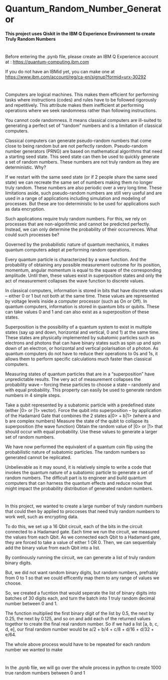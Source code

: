 # Quantum_Random_Number_Generator
#### This project uses Qiskit in the IBM Q Experience Environment to create Truly Random Numbers
#

Before entering the .pynb file, please create an IBM Q Experience account at : https://quantum-computing.ibm.com

If you do not have an IBMid yet, you can make one at https://www.ibm.com/account/reg/ca-en/signup?formid=urx-30292

#

Computers are logical machines. This makes them efficient for performing tasks where instructions (codes) and rules have to be followed rigorously and repetitively. This attribute makes them inefficient at performing operations where we seek randomness rather than following instructions.

You cannot code randomness. It means classical computers are ill-suited to generating a perfect set of “random” numbers and is a limitation of classical computers.

Classical computers can generate pseudo-random numbers that come close to being random but are not perfectly random. Pseudo-random number generators (PRNG) are based on mathematical algorithms that need a starting seed state. This seed state can then be used to quickly generate a set of random numbers. These numbers are not truly random as they are deterministic. Why?

If we restart with the same seed state (or if 2 people share the same seed state) we can recreate the same set of numbers making them no longer truly random. These numbers are also periodic over a very long time. These limitations aside, such pseudo-random numbers are still very useful and are used in a range of applications including simulation and modeling of processes. But these are too deterministic to be used for applications such as data encryption.

Such applications require truly random numbers. For this, we rely on processes that are non-algorithmic and cannot be predicted perfectly. Instead, we can only determine the probability of their occurrences. What could such processes be?

Governed by the probabilistic nature of quantum mechanics, it makes quantum computers adept at performing random operations.

Every quantum particle is characterized by a wave function. And the probability of obtaining any possible measurement outcome for its position, momentum, angular momentum is equal to the square of the corresponding amplitude. Until then, these values exist in superposition states and only the act of measurement collapses the wave function to discrete values.

In classical computers, information is stored in bits that have discrete values – either 0 or 1 but not both at the same time. These values are represented by voltage levels inside a computer processor (such as On or Off). In quantum computers, information is stored in quantum bits or qubits. These can take values 0 and 1 and can also exist as a superposition of these states.

Superposition is the possibility of a quantum system to exist in multiple states (say up and down, horizontal and vertical, 0 and 1) at the same time. These states are physically implemented by subatomic particles such as electrons and photons that can have binary states such as spin up and spin down of an electron, or horizontal and vertical polarisation of a photon. As quantum computers do not have to reduce their operations to 0s and 1s, it allows them to perform specific calculations much faster than classical computers.


Measuring states of quantum particles that are in a “superposition” have unpredictable results. The very act of measurement collapses the probability wave – forcing these particles to choose a state – randomly and with equal probability. This property can easily be used to generate random numbers in 4 simple steps.

Take a qubit represented by a subatomic particle with a predefined state (either |0> or |1> vector).
Force the qubit into superposition – by application of the Hadamard Gate that combines the 2 states a|0> + b|1> (where a and b are complex numbers)
Measure the state of the qubit to collapse its superposition (the wave function)
Obtain the random value of |0> or |1> that should occur with equal probability. Use these values to generate a larger set of random numbers.

We have now performed the equivalent of a quantum coin flip using the probabilistic nature of subatomic particles. The random numbers so generated cannot be replicated.

Unbelievable as it may sound, it is relatively simple to write a code that invokes the quantum nature of a subatomic particle to generate a set of random numbers. The difficult part is to engineer and build quantum computers that can harness the quantum effects and reduce noise that might impact the probability distribution of generated random numbers.

#

In this project, we wanted to create a large number of truly random numbers that could then by applied to procceses that need truly random numbers to work well, such as encrypting data.

To do this, we set up a 16 Qbit circuit, each of the bits in the circuit connected to a Hadamard gate. Each time we run the circuit, we measured the values from each Qbit. As we connected each Qbit to a Hadamard gate, they are forced to take a value of either 1 OR 0. Then, we can sequentialy add the binary value from each Qbit into a list.

By continously running the circuit, we can generate a list of truly random binary digits. 

But, we did not want random binary digits, but random numbers, prefrably from 0 to 1 so that we could efficently map them to any range of values we choose.

So, we created a fucntion that would seperate the list of binary digits into batches of 30 digits each, and turn the batch into 1 truly random decimal number between 0 and 1.

The function multiplied the first binary digit of the list by 0.5, the next by 0.25, the next by 0.125, and so on and add each of the returned values togethor to create the final real random number. So if we had a list [a, b, c, d, e], our final random number would be a/2 + b/4 + c/8 + d/16 + d/32 + e/64.

The whole above process would have to be repeated for each random number we wanted to make

#

In the .pynb file, we will go over the whole process in python to create 1000 true random numbers between 0 and 1
